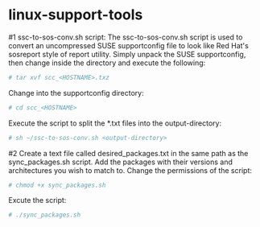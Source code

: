 # linux-support-tools
#1 ssc-to-sos-conv.sh script:
The ssc-to-sos-conv.sh script is used to convert an uncompressed SUSE supportconfig file to look like Red Hat's sosreport style of report utility.
Simply unpack the SUSE supportconfig, then change inside the directory and execute the following:
```bash
# tar xvf scc_<HOSTNAME>.txz
```
Change into the supportconfig directory:
```bash
# cd scc_<HOSTNAME>
```
Execute the script to split the *.txt files into the output-directory:
```bash
# sh ~/ssc-to-sos-conv.sh <output-directory>
```

#2 Create a text file called desired_packages.txt in the same path as the sync_packages.sh script.
Add the packages with their versions and architectures you wish to match to.
Change the permissions of the script:
```bash
# chmod +x sync_packages.sh
```
Excute the script:
```bash
# ./sync_packages.sh
```
